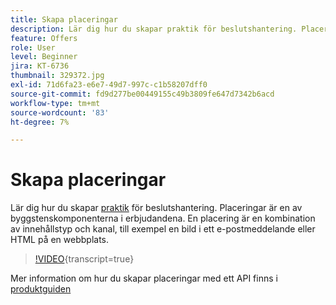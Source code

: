 ```yaml
---
title: Skapa placeringar
description: Lär dig hur du skapar praktik för beslutshantering. Placeringar är en av de nödvändiga byggblockskomponenterna i erbjudandena.
feature: Offers
role: User
level: Beginner
jira: KT-6736
thumbnail: 329372.jpg
exl-id: 71d6fa23-e6e7-49d7-997c-c1b58207dff0
source-git-commit: fd9d277be00449155c49b3809fe647d7342b6acd
workflow-type: tm+mt
source-wordcount: '83'
ht-degree: 7%

---
```


# Skapa placeringar

Lär dig hur du skapar [praktik](https://experienceleague.adobe.com/docs/journey-optimizer/using/offer-decisioniong/create-components/creating-placements.html?lang=sv-SE) för beslutshantering. Placeringar är en av byggstenskomponenterna i erbjudandena. En placering är en kombination av innehållstyp och kanal, till exempel en bild i ett e-postmeddelande eller HTML på en webbplats.

>[!VIDEO](https://video.tv.adobe.com/v/329372?quality=12&learn=on){transcript=true}

Mer information om hur du skapar placeringar med ett API finns i [produktguiden](https://experienceleague.adobe.com/docs/journey-optimizer/using/offer-decisioniong/api-reference/offers-api/placements/create.html?lang=sv-SE)
